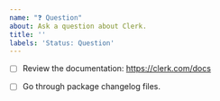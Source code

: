 ```yaml
---
name: "❓ Question"
about: Ask a question about Clerk.
title: ''
labels: 'Status: Question'
---
```


<!-- You can find us on Discord https://clerk.com/discord -->

<!-- Requirements: please go through this checklist before opening a new issue -->

- [ ] Review the documentation: https://clerk.com/docs
- [ ] Go through package changelog files. 

